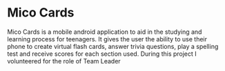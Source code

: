# Mico Cards
Mico Cards is a mobile android application to aid in the studying and learning process for teenagers. It gives the user the ability to use their phone to create virtual flash cards, answer trivia questions, play a spelling test and receive scores for each section used. During this project I volunteered for the role of Team Leader
